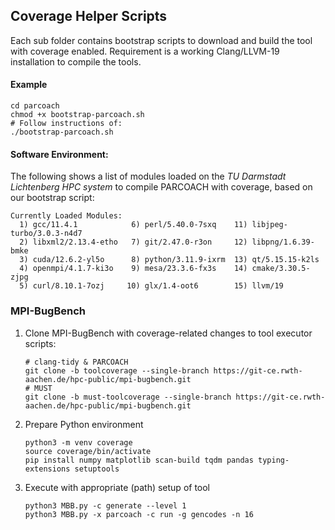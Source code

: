 ## Coverage Helper Scripts

Each sub folder contains bootstrap scripts to download and build the tool with coverage enabled.
Requirement is a working Clang/LLVM-19 installation to compile the tools.

#### Example
```shell
cd parcoach
chmod +x bootstrap-parcoach.sh
# Follow instructions of:
./bootstrap-parcoach.sh
```

#### Software Environment:
The following shows a list of modules loaded on the *TU Darmstadt Lichtenberg HPC system* to compile PARCOACH with coverage, based on our bootstrap script:

```
Currently Loaded Modules:
  1) gcc/11.4.1            6) perl/5.40.0-7sxq    11) libjpeg-turbo/3.0.3-n4d7
  2) libxml2/2.13.4-etho   7) git/2.47.0-r3on     12) libpng/1.6.39-bmke
  3) cuda/12.6.2-yl5o      8) python/3.11.9-ixrm  13) qt/5.15.15-k2ls
  4) openmpi/4.1.7-ki3o    9) mesa/23.3.6-fx3s    14) cmake/3.30.5-zjpg
  5) curl/8.10.1-7ozj     10) glx/1.4-oot6        15) llvm/19
```


### MPI-BugBench

1. Clone MPI-BugBench with coverage-related changes to tool executor scripts:

    ```shell
    # clang-tidy & PARCOACH
    git clone -b toolcoverage --single-branch https://git-ce.rwth-aachen.de/hpc-public/mpi-bugbench.git
    # MUST
    git clone -b must-toolcoverage --single-branch https://git-ce.rwth-aachen.de/hpc-public/mpi-bugbench.git
    ```

2. Prepare Python environment

    ```shell
    python3 -m venv coverage
    source coverage/bin/activate
    pip install numpy matplotlib scan-build tqdm pandas typing-extensions setuptools
    ```

3. Execute with appropriate (path) setup of tool

    ```shell
    python3 MBB.py -c generate --level 1
    python3 MBB.py -x parcoach -c run -g gencodes -n 16
    ```
